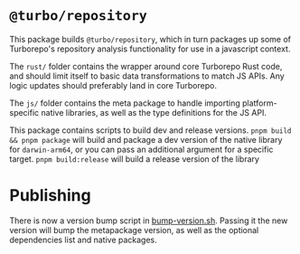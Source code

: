 # `@turbo/repository`

This package builds `@turbo/repository`, which in turn packages up some of Turborepo's repository analysis functionality
for use in a javascript context.

The `rust/` folder contains the wrapper around core Turborepo Rust code, and should limit
itself to basic data transformations to match JS APIs. Any logic updates should preferably land in core Turborepo.

The `js/` folder contains the meta package to handle importing platform-specific native libraries, as well as the type definitions
for the JS API.

This package contains scripts to build dev and release versions. `pnpm build && pnpm package` will build and package a dev version of the native library for `darwin-arm64`, or you can pass an additional argument for a specific target. `pnpm build:release` will build a release version of the library

# Publishing

There is now a version bump script in [bump-version.sh](./scripts/bump-version.sh). Passing it the new version will bump the metapackage version, as well as the optional dependencies list and native packages.
